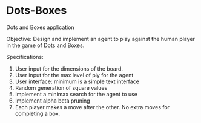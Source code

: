 # Dots-Boxes
Dots and Boxes application

Objective: Design and implement an agent to play against the human player in the game of Dots and Boxes. 

Specifications:
1.	User input for the dimensions of the board. 
2.	User input for the max level of ply for the agent
3.	User interface: minimum is a simple text interface
4.	Random generation of square values
5.	Implement a minimax search for the agent to use
6.	Implement alpha beta pruning
7.	Each player makes a move after the other. No extra moves for completing a box.
